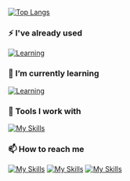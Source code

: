 [![Top Langs](https://github-readme-stats.vercel.app/api/top-langs/?username=DumesnyJeremy&layout=compact&theme=transparent)](https://github.com/anuraghazra/github-readme-stats)

### ⚡ I've already used
[![Learning](https://skillicons.dev/icons?i=c,cpp,go,python)](https://skillicons.dev)
### 💾 I’m currently learning   
[![Learning](https://skillicons.dev/icons?i=flutter,js,nodejs,vuejs)](https://skillicons.dev)
### 🔧 Tools I work with   
[![My Skills](https://skillicons.dev/icons?i=vscode,androidstudio,idea,linux,ps,figma,gitlab)](https://skillicons.dev)

### 📫 How to reach me
[![My Skills](https://skillicons.dev/icons?i=linkedin)](https://www.linkedin.com/in/j%C3%A9r%C3%A9my-dumesny/)
[![My Skills](https://skillicons.dev/icons?i=instagram)](https://skillicons.dev)
[![My Skills](https://skillicons.dev/icons?i=linkedin)](https://www.linkedin.com/in/j%C3%A9r%C3%A9my-dumesny/)
